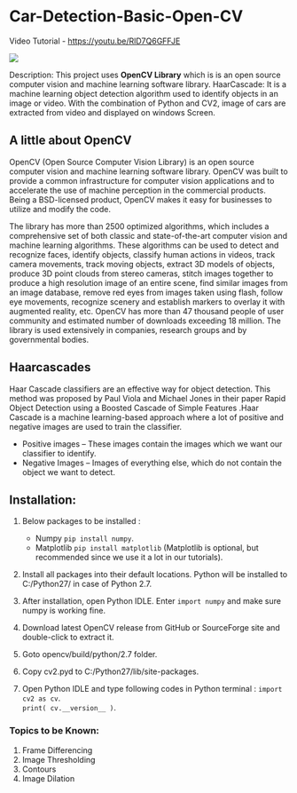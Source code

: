 # Car-Detection-Basic-Open-CV

Video Tutorial - https://youtu.be/RlD7Q6GFFJE

[![](http://img.youtube.com/vi/RlD7Q6GFFJE/0.jpg)](http://www.youtube.com/watch?v=RlD7Q6GFFJE "VIDEO TUTORIAL ")

Description: This project uses __OpenCV Library__ which is is an open source computer vision and machine learning software library.
HaarCascade: It is a machine learning object detection algorithm used to identify objects in an image or video.
With the combination of Python and CV2, image of cars are extracted from video and displayed on windows Screen.

## A little about OpenCV

OpenCV (Open Source Computer Vision Library) is an open source computer vision and machine learning software library. OpenCV was built to provide a common infrastructure for computer vision applications and to accelerate the use of machine perception in the commercial products. Being a BSD-licensed product, OpenCV makes it easy for businesses to utilize and modify the code.

The library has more than 2500 optimized algorithms, which includes a comprehensive set of both classic and state-of-the-art computer vision and machine learning algorithms. These algorithms can be used to detect and recognize faces, identify objects, classify human actions in videos, track camera movements, track moving objects, extract 3D models of objects, produce 3D point clouds from stereo cameras, stitch images together to produce a high resolution image of an entire scene, find similar images from an image database, remove red eyes from images taken using flash, follow eye movements, recognize scenery and establish markers to overlay it with augmented reality, etc. OpenCV has more than 47 thousand people of user community and estimated number of downloads exceeding 18 million. The library is used extensively in companies, research groups and by governmental bodies.

## Haarcascades

Haar Cascade classifiers are an effective way for object detection. This method was proposed by Paul Viola and Michael Jones in their paper Rapid Object Detection using a Boosted Cascade of Simple Features .Haar Cascade is a machine learning-based approach where a lot of positive and negative images are used to train the classifier.

* Positive images – These images contain the images which we want our classifier to identify.
* Negative Images – Images of everything else, which do not contain the object we want to detect.

## Installation:
1. Below packages to be installed :

    - Numpy `pip install numpy`.
    - Matplotlib `pip install matplotlib` (Matplotlib is optional, but recommended since we use it a lot in our tutorials).
    
2. Install all packages into their default locations. Python will be installed to C:/Python27/ in case of Python 2.7.
3. After installation, open Python IDLE. Enter `import numpy` and make sure numpy is working fine.
4. Download latest OpenCV release from GitHub or SourceForge site and double-click to extract it.
5. Goto opencv/build/python/2.7 folder.
6. Copy cv2.pyd to C:/Python27/lib/site-packages.
7. Open Python IDLE and type following codes in Python terminal :
  `import cv2 as cv`.<br>
  `print( cv.__version__ )`.

### Topics to be Known:
1) Frame Differencing
2) Image Thresholding
3) Contours
4) Image Dilation
